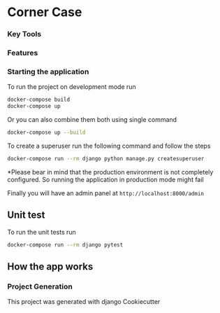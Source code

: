 # Corner Case

### Key Tools

### Features

### Starting the application

To run the project on development mode run

```sh
docker-compose build
docker-compose up
```

Or you can also combine them both using single command

```sh
docker-compose up --build
```

To create a superuser run the following command and follow the steps

```sh
docker-compose run --rm django python manage.py createsuperuser
```

*Please bear in mind that the production environment is not completely configured. So running the application in
production mode might fail

Finally you will have an admin panel at
`http://localhost:8000/admin`

## Unit test

To run the unit tests run

```sh
docker-compose run --rm django pytest
```

## How the app works

### Project Generation

This project was generated with django Cookiecutter
